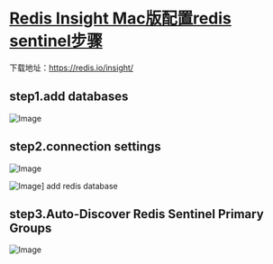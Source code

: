 # [Redis Insight Mac版配置redis sentinel步骤](https://github.com/humyna/gitblog/issues/41)

下载地址：https://redis.io/insight/



## step1.add databases
![Image](https://github.com/user-attachments/assets/53bbeb8c-504c-488f-a22c-ff0893cc1322)

## step2.connection settings

![Image](https://github.com/user-attachments/assets/f3ce6054-0c19-4a33-a9d6-8937b91e3c54)

![Image](https://github.com/user-attachments/assets/e9d31fff-530b-48b5-a074-6127adc42eac)]
add redis database

## step3.Auto-Discover Redis Sentinel Primary Groups
![Image](https://github.com/user-attachments/assets/41712bef-d3e7-4e7e-b1e1-346bc7de3222)